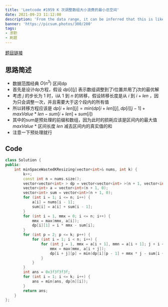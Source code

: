 ```yaml
---
title: 'Leetcode #1959 K 次调整数组大小浪费的最小总空间'
date: 2021-09-23 11:12:00
description: 'From the data range, it can be inferred that this is likely an interval dynamic programming (dp) problem, and indeed it is. The key to solving this problem lies in finding a calculation method for the changes in wasted space resulting from adjusting once. Placed as the third question in the LeetCode weekly contest, it is of slightly higher difficulty, testing the solidity of foundational knowledge.'
banner: 'https://picsum.photos/300/200'
tags:
- 求职
- 刷题
---
```


[题目链接](https://leetcode-cn.com/problems/minimum-total-space-wasted-with-k-resizing-operations/)
## 思路简述
+ 数据范围经典 $O(n^3)$ 区间dp
+ 首先是设计dp方程，假设 $dp[i][j]$ 表示数组调整到了i位置并用了j次的最优解
+ 考虑 $j$ 的步长为 $1$ 时，i从 $1$ 到 $n$ 的转移，假设转移长度是从 $i$ 到 $i+len$ ，因为只会调整一次，并且需要大于这个段内的所有值
+ 所以转移方程应该是 $dp[i + len][j] = min(dp[i + len][j], dp[i][j - 1] + maxValue * len - sum[i + len] + sum[i])$
+ 其中的sum是预处理的前缀和数组，因为此时的损耗应该是区间内的最大值 $maxValue$ $*$ 区间长度 $len$ 减去区间内的真实值的和
+ 注意一下预处理就行
  
## Code
```cpp
class Solution {
public:
    int minSpaceWastedKResizing(vector<int>& nums, int k) {
        k++;
        const int n = nums.size();
        vector<vector<int> > dp = vector<vector<int> >(n + 1, vector<int>(k + 1, 0x3f3f3f3f));
        vector<int> a = vector<int>(n + 1, 0);
        vector<int> sum = vector<int>(n + 1, 0);
        for (int i = 1; i <= n; i++) {
            a[i] = nums[i - 1];
            sum[i] = a[i] + sum[i - 1];
        }
        for (int i = 1, mmx = 0; i <= n; i++) {
            mmx = max(mmx, a[i]);
            dp[i][1] = i * mmx - sum[i];
        }
        for (int p = 2; p <= k; p++) {
            for (int i = 1; i < n; i++) {
                for (int j = 1, mmx = a[i + 1], mmn = a[i + 1]; j + i <= n; j++) {
                    mmx = max(mmx, a[i + j]);
                    dp[i + j][p] = min(dp[i][p - 1] + mmx * j - sum[i + j] + sum[i], dp[i + j][p]);
                }
            }
        }
        int ans = 0x3f3f3f3f;
        for (int i = 1; i <= k; i++) {
            ans = min(ans, dp[n][i]);
        }
        return ans;
    }
};
```